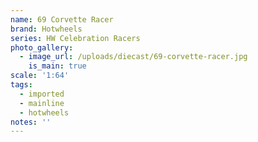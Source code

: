 ```yaml
---
name: 69 Corvette Racer
brand: Hotwheels
series: HW Celebration Racers
photo_gallery:
  - image_url: /uploads/diecast/69-corvette-racer.jpg
    is_main: true
scale: '1:64'
tags:
  - imported
  - mainline
  - hotwheels
notes: ''
---
```


